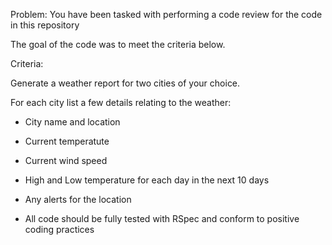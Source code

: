 Problem: You have been tasked with performing a code review for the code in this repository

The goal of the code was to meet the criteria below.

Criteria:

Generate a weather report for two cities of your choice.

For each city list a few details relating to the weather:
- City name and location
- Current temperatute
- Current wind speed
- High and Low temperature for each day in the next 10 days
- Any alerts for the location

- All code should be fully tested with RSpec and conform to positive coding practices
